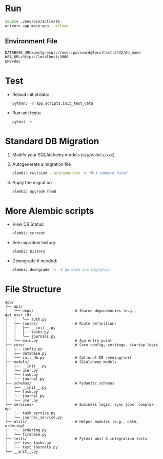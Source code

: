 # Run

```bash
source .venv/bin/activate
univorn app.main:app --reload
```

## Environment File

```txt
DATABASE_URL=postgresql://user:password@localhost:5432/db_name
WEB_URL=http://localhost:3000
ENV=dev
```

# Test

- Reload initial data:

    ```bash
    python3 -m app.scripts.init_test_data
    ```

- Run unit tests:

    ```bash
    pytest -v
    ```

# Standard DB Migration

1. Modify your SQLAlchemy models (`app/models/xxx`).
2. Autogenerate a migration file

    ```bash
    alembic revision --autogenerate -m "Put comment here"
    ```

3. Apply the migration

    ```bash
    alembic upgrade head
    ```

# More Alembic scripts

- View DB Status:

    ```bash
    alembic current
    ```

- See migration history:

    ```bash
    alembic history
    ```

- Downgrade if needed:

    ```bash
    alembic downgrade -1  # go back one migration
    ```

# File Structure

```
app/
├── api/
│   ├── deps/                   # Shared dependencies (e.g., get_user_id)
│   │   └── auth.py
│   ├── routes/                 # Route definitions
│   │   ├── __init__.py
│   │   ├── tasks.py
│   │   └── journals.py
│   └── main.py                 # App entry point
├── core/                       # Core config, settings, startup logic
│   ├── config.py
│   ├── database.py
│   └── init_db.py              # Optional DB seeding/init
├── models/                     # SQLAlchemy models
│   ├── __init__.py
│   └── user.py
│   └── task.py
│   └── journal.py
├── schemas/                    # Pydantic schemas
│   ├── __init__.py
│   └── task.py
│   └── journal.py
│   └── user.py
├── services/                   # Business logic, sync jobs, complex ops
│   └── task_service.py
│   └── journal_service.py
├── utils/                      # Helper modules (e.g., date, ordering)
│   └── ordering.py
│   └── firebase.py
├── tests/                      # Pytest unit & integration tests
│   ├── test_tasks.py
│   └── test_journals.py
└── __init__.py
```

